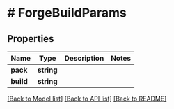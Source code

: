 # # ForgeBuildParams

## Properties

Name | Type | Description | Notes
------------ | ------------- | ------------- | -------------
**pack** | **string** |  |
**build** | **string** |  |

[[Back to Model list]](../../README.md#models) [[Back to API list]](../../README.md#endpoints) [[Back to README]](../../README.md)
